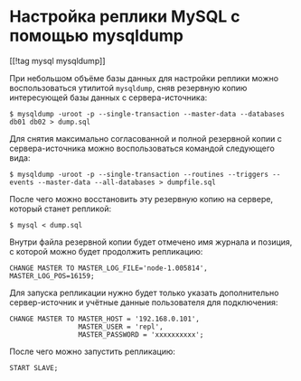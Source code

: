 Настройка реплики MySQL с помощью mysqldump
===========================================

[[!tag mysql mysqldump]]

При небольшом объёме базы данных для настройки реплики можно воспользоваться утилитой `mysqldump`, сняв резервную копию интересующей базы данных с сервера-источника:

    $ mysqldump -uroot -p --single-transaction --master-data --databases db01 db02 > dump.sql

Для снятия максимально согласованной и полной резервной копии с сервера-источника можно воспользоваться командой следующего вида:

    $ mysqldump -uroot -p --single-transaction --routines --triggers --events --master-data --all-databases > dumpfile.sql

После чего можно восстановить эту резервную копию на сервере, который станет репликой:

    $ mysql < dump.sql

Внутри файла резервной копии будет отмечено имя журнала и позиция, с которой можно будет продолжить репликацию:

    CHANGE MASTER TO MASTER_LOG_FILE='node-1.005814', MASTER_LOG_POS=16159;

Для запуска репликации нужно будет только указать дополнительно сервер-источник и учётные данные пользователя для подключения:

    CHANGE MASTER TO MASTER_HOST = '192.168.0.101',
                     MASTER_USER = 'repl',
                     MASTER_PASSWORD = 'xxxxxxxxxx';

После чего можно запустить репликацию:

    START SLAVE;
